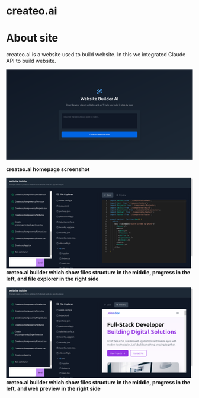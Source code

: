 # createo.ai

# About site

createo.ai is a website used to build website. In this we integrated Claude API to build website.

![](./createo.ai-homepage.png)

**createo.ai homepage screenshot**

![](./file-explorer-page.png)
**creteo.ai builder which show files structure in the middle, progress in the left, and file explorer in the right side**

![](./preview-page.png)
**creteo.ai builder which show files structure in the middle, progress in the left, and web preview in the right side**

